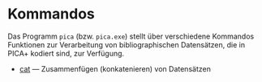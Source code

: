 # Kommandos

Das Programm `pica` (bzw. `pica.exe`) stellt über verschiedene Kommandos
Funktionen zur Verarbeitung von bibliographischen Datensätzen, die in
PICA+ kodiert sind, zur Verfügung. 

* [cat](./cat.md) — Zusammenfügen (konkatenieren) von Datensätzen
